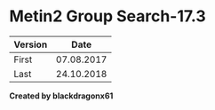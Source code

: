 # Metin2 Group Search-17.3
| Version     | Date |
| ---      | ---       |
| First | 07.08.2017         |
| Last     | 24.10.2018        |

**Created by blackdragonx61**
